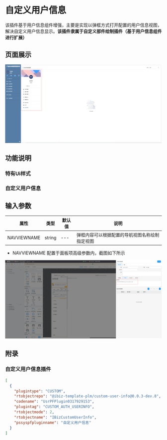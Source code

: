 # 自定义用户信息

该插件基于用户信息组件增强，主要是实现以弹框方式打开配置的用户信息视图，解决自定义用户信息显示。**该插件隶属于自定义部件绘制插件（基于用户信息组件进行扩展）**


## 页面展示

![scene](./public/assets/images/scene.png)


## 功能说明

### 特有Ui样式

### 自定义用户信息


## 输入参数

| 属性        | 类型         | 默认值   | 说明                                         |
| ----------- | ----------- | ------- | -------------------------------------------- |
| NAVVIEWNAME | string      | ---     | 弹框内容可以根据配置的导航视图名称绘制指定视图  |

- NAVVIEWNAME 配置于面板项高级参数内，截图如下所示

![params-config](./public/assets/images/params-config.png)


## 附录

### 自定义用户信息插件

```json
[
  {
    "plugintype": "CUSTOM",
    "rtobjectrepo": "@ibiz-template-plm/custom-user-info@0.0.3-dev.8",
    "codename": "UsrPFPlugin0317929153",
    "plugintag": "CUSTOM_AUTH_USERINFO",
    "rtobjectmode": 2,
    "rtobjectname": "IBizCustomUserInfo",
    "pssyspfpluginname": "自定义用户信息"
  }
]
```

